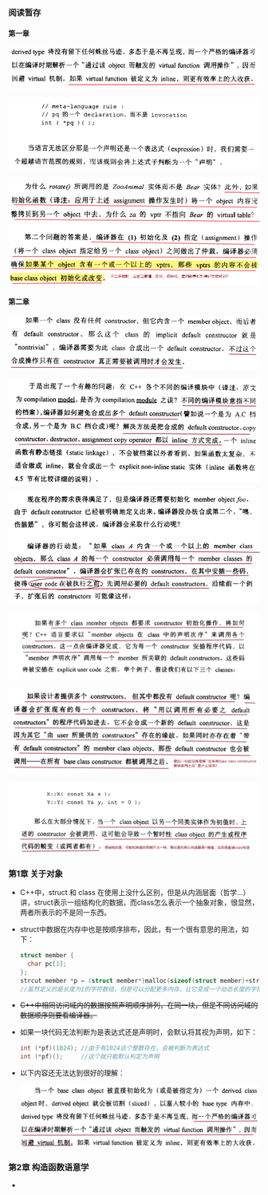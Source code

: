 ### 阅读暂存

#### 第一章

![image-20210629155928173](../datas/images/image-20210629155928173.png)



![image-20210629161016646](../datas/images/image-20210629161016646.png)

![image-20210630141239922](../datas/images/image-20210630141239922.png)



#### 第二章

![image-20210630150638594](../datas/images/image-20210630150638594.png)

![image-20210630151034723](../datas/images/image-20210630151034723.png)

![image-20210630151953506](../datas/images/image-20210630151953506.png)

![image-20210630152617578](../datas/images/image-20210630152617578.png)

![image-20210630153620906](../datas/images/image-20210630153620906.png)

![image-20210630164738169](../datas/images/image-20210630164738169.png)

### 第1章 关于对象

- C++中，struct 和 class 在使用上没什么区别，但是从内涵层面（哲学...）讲，struct表示一组结构化的数据，而class怎么表示一个抽象对象，很显然，两者所表示的不是同一东西。

- struct中数据在内存中也是按顺序排布，因此，有一个很有意思的用法，如下：

  ```c++
  struct member {
  	char pc[1];
  };
  strcut member *p = (struct member*)malloc(sizeof(struct member)+string_len);
  //虽然定义的是长度为1的字符数组，但是可以分配更多内存，让它变成一个动态长度的字符数组
  ```

- ~~C++中相同访问域内的数据按照声明顺序排列，在同一块，但是不同访问域的数据顺序则要看编译器。~~

- 如果一块代码无法判断为是表达式还是声明时，会默认将其视为声明，如下：

  ```c++
  int (*pf)(1024); //由于有1024这个整数存在，会被判断为表达式
  int (*pf)();     //这个就只能默认判定为声明
  ```

- 以下内容还无法达到很好的理解：

  ![image-20210630145250307](../datas/images/image-20210630145250307.png)

### 第2章 构造函数语意学

- 
